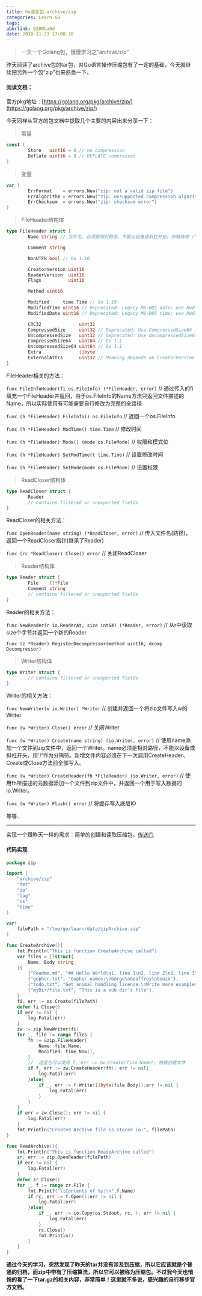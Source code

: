 ```yaml
---
title: Go语言包-archive/zip
categories: Learn-GO
tags:
abbrlink: 6200ba6d
date: 2018-11-23 17:08:10
---
```


> 一天一个Golang包，慢慢学习之“archive/zip”

昨天阅读了archive包的tar包，对Go语言操作压缩包有了一定的基础，今天就继续把另外一个包“zip”也来熟悉一下。

#### 阅读文档：

官方pkg地址：[https://golang.org/pkg/archive/zip/](https://golang.org/pkg/archive/zip/)

今天同样从官方的包文档中提取几个主要的内容出来分享一下：

> 常量

```Go
const (
        Store   uint16 = 0 // no compression
        Deflate uint16 = 8 // DEFLATE compressed
)
```

<!---more--->

> 变量

```Go
var (
        ErrFormat    = errors.New("zip: not a valid zip file")				// 不合法的zip文件
        ErrAlgorithm = errors.New("zip: unsupported compression algorithm")	// 不支持的压缩算法
        ErrChecksum  = errors.New("zip: checksum error")					//校验错误
)
```


> FileHeader结构体

```Go
type FileHeader struct {
        Name string	// 文件名，必须是相对路径，不能以设备或斜杠开始，分隔符用'/'表示

        Comment string

        NonUTF8 bool // Go 1.10

        CreatorVersion uint16
        ReaderVersion  uint16
        Flags          uint16

        Method uint16

        Modified     time.Time // Go 1.10
        ModifiedTime uint16 // Deprecated: Legacy MS-DOS date; use Modified instead.
        ModifiedDate uint16 // Deprecated: Legacy MS-DOS time; use Modified instead.

        CRC32              uint32
        CompressedSize     uint32 // Deprecated: Use CompressedSize64 instead.
        UncompressedSize   uint32 // Deprecated: Use UncompressedSize64 instead.
        CompressedSize64   uint64 // Go 1.1
        UncompressedSize64 uint64 // Go 1.1
        Extra              []byte
        ExternalAttrs      uint32 // Meaning depends on CreatorVersion
}
```

FileHeader相关的方法：

`func FileInfoHeader(fi os.FileInfo) (*FileHeader, error)`	// 通过传入的fi填充一个FileHeader并返回，由于os.FileInfo的Name方法只返回文件描述的Name，所以实际使用有可能需要自行修改为完整的全路径

`func (h *FileHeader) FileInfo() os.FileInfo` // 返回一个os.FileInfo

`func (h *FileHeader) ModTime() time.Time`	// 修改时间

`func (h *FileHeader) Mode() (mode os.FileMode)`	// 权限和模式位

`func (h *FileHeader) SetModTime(t time.Time)`	// 设置修改时间

`func (h *FileHeader) SetMode(mode os.FileMode)`	// 设置权限



> ReadCloser结构体

```Go
type ReadCloser struct {
        Reader
        // contains filtered or unexported fields
}
```


ReadCloser的相关方法：

`func OpenReader(name string) (*ReadCloser, error)`	// 传入文件名(路径)，返回一个ReadCloser指针(继承了Reader)

`func (rc *ReadCloser) Close() error`	// 关闭ReadCloser



> Reader结构体

```Go
type Reader struct {
        File    []*File
        Comment string
        // contains filtered or unexported fields
}
```

Reader的相关方法：

`func NewReader(r io.ReaderAt, size int64) (*Reader, error)`	// 从r中读取size个字节并返回一个新的Reader

`func (z *Reader) RegisterDecompressor(method uint16, dcomp Decompressor)`



> Writer结构体

```Go
type Writer struct {
        // contains filtered or unexported fields
}
```

Writer的相关方法：

`func NewWriter(w io.Writer) *Writer`	// 创建并返回一个将zip文件写入w的Writer

`func (w *Writer) Close() error`	// 关闭Writer

`func (w *Writer) Create(name string) (io.Writer, error)`	// 使用name添加一个文件到zip文件中，返回一个Writer。name必须是相对路径，不能以设备或斜杠开头，用'/'作为分隔符。新增文件内容必须在下一次调用CreateHeader、Create或Close方法前全部写入。

`func (w *Writer) CreateHeader(fh *FileHeader) (io.Writer, error)`	// 使用fh所描述的元数据添加一个文件到zip文件中，并返回一个用于写入数据的io.Writer。

`func (w *Writer) Flush() error` // 将缓存写入底层IO

等等..

***

实现一个跟昨天一样的需求：简单的创建和读取压缩包，[传送门](/posts/5df3d88.html)

#### 代码实现

```Go
package zip

import (
	"archive/zip"
	"fmt"
	"io"
	"log"
	"os"
	"time"
)

var(
	filePath = "/tmp/go/learn/data/zipArchive.zip"
)

func CreateArchive(){
	fmt.Println("This is function CreateArchive called")
	var files = []struct{
		Name, Body string
	}{
		{"Readme.md", "## Hello World\n1. line 1\n2. line 2\n3. line 3"},
		{"gopher.txt", "Gopher names:\nGorge\nGeoffrey\nGonzo"},
		{"todo.txt", "Get animal handling licence.\nWrite more examples"},
		{"myDir/file.txt", "This is a sub dir's file"},
	}
	fi, err := os.Create(filePath)
	defer fi.Close()
	if err != nil {
		log.Fatal(err)
	}
	zw := zip.NewWriter(fi)
	for _, file := range files {
		fh := &zip.FileHeader{
			Name: file.Name,
			Modified: time.Now(),
		}
		//	这里也可以使用 f, err := zw.Create(file.Name); 快速创建文件
		if f, err := zw.CreateHeader(fh); err != nil{
			log.Fatal(err)
		}else{
			if _, err := f.Write([]byte(file.Body));err != nil {
				log.Fatal(err)
			}
		}
	}
	if err = zw.Close(); err != nil {
		log.Fatal(err)
	}
	fmt.Println("Created Archive file is stored in:", filePath)
}

func ReadArchive(){
	fmt.Println("This is function ReadeArchive called")
	zr, err := zip.OpenReader(filePath)
	if err != nil {
		log.Fatal(err)
	}
	defer zr.Close()
	for _, f := range zr.File {
		fmt.Printf("\tContents of %s:\n",f.Name)
		if rc, err := f.Open();err != nil {
			log.Fatal(err)
		}else{
			if _, err := io.Copy(os.Stdout, rc, ); err != nil {
				log.Fatal(err)
			}
			rc.Close()
			fmt.Println()
		}
	}
}
```


**通过今天的学习，突然发现了昨天的tar并没有涉及到压缩，所以它应该就是个普通的归档，而zip中带有了压缩算法，所以它可以被称为压缩包。不过我今天也悄悄的看了一下tar.gz的相关内容，非常简单！这里就不多说，感兴趣的自行移步官方文档。**

